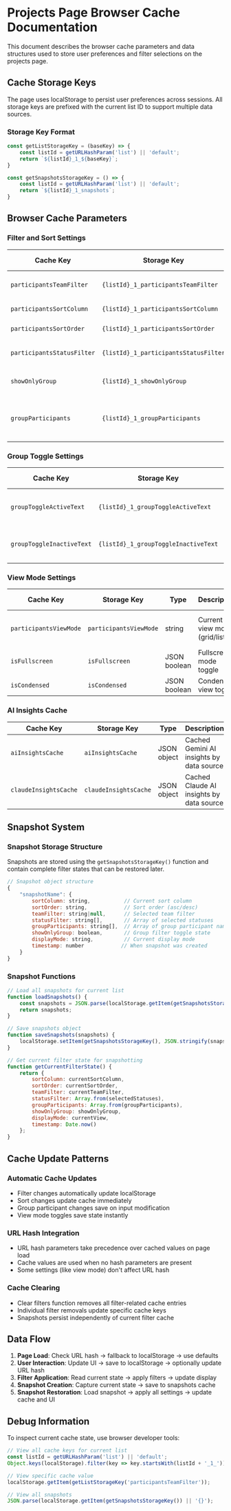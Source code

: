 # Projects Page Browser Cache Documentation

This document describes the browser cache parameters and data structures used to store user preferences and filter selections on the projects page.

## Cache Storage Keys

The page uses localStorage to persist user preferences across sessions. All storage keys are prefixed with the current list ID to support multiple data sources.

### Storage Key Format
```javascript
const getListStorageKey = (baseKey) => {
    const listId = getURLHashParam('list') || 'default';
    return `${listId}_1_${baseKey}`;
}

const getSnapshotsStorageKey = () => {
    const listId = getURLHashParam('list') || 'default';
    return `${listId}_1_snapshots`;
}
```

## Browser Cache Parameters

### Filter and Sort Settings

| Cache Key | Storage Key | Type | Description | Default Value |
|-----------|-------------|------|-------------|---------------|
| `participantsTeamFilter` | `{listId}_1_participantsTeamFilter` | string | Currently selected team filter | `null` |
| `participantsSortColumn` | `{listId}_1_participantsSortColumn` | string | Current sort column | `'Rows'` |
| `participantsSortOrder` | `{listId}_1_participantsSortOrder` | string | Sort order (asc/desc) | `'asc'` |
| `participantsStatusFilter` | `{listId}_1_participantsStatusFilter` | JSON array | Selected status filters | `["All"]` |
| `showOnlyGroup` | `{listId}_1_showOnlyGroup` | JSON boolean | Show only group participants | `false` |
| `groupParticipants` | `{listId}_1_groupParticipants` | string | Comma-separated list of group participant names | `''` |

### Group Toggle Settings

| Cache Key | Storage Key | Type | Description | Default Value |
|-----------|-------------|------|-------------|---------------|
| `groupToggleActiveText` | `{listId}_1_groupToggleActiveText` | string | Text shown when group filter is active | `'All'` |
| `groupToggleInactiveText` | `{listId}_1_groupToggleInactiveText` | string | Text shown when group filter is inactive | `'Present'` |

### View Mode Settings

| Cache Key | Storage Key | Type | Description | Default Value |
|-----------|-------------|------|-------------|---------------|
| `participantsViewMode` | `participantsViewMode` | string | Current view mode (grid/list) | Not prefixed with list ID |
| `isFullscreen` | `isFullscreen` | JSON boolean | Fullscreen mode toggle | `false` |
| `isCondensed` | `isCondensed` | JSON boolean | Condensed view toggle | `false` |

### AI Insights Cache

| Cache Key | Storage Key | Type | Description |
|-----------|-------------|------|-------------|
| `aiInsightsCache` | `aiInsightsCache` | JSON object | Cached Gemini AI insights by data source | 
| `claudeInsightsCache` | `claudeInsightsCache` | JSON object | Cached Claude AI insights by data source |

## Snapshot System

### Snapshot Storage Structure

Snapshots are stored using the `getSnapshotsStorageKey()` function and contain complete filter states that can be restored later.

```javascript
// Snapshot object structure
{
    "snapshotName": {
        sortColumn: string,           // Current sort column
        sortOrder: string,            // Sort order (asc/desc)
        teamFilter: string|null,      // Selected team filter
        statusFilter: string[],       // Array of selected statuses
        groupParticipants: string[],  // Array of group participant names
        showOnlyGroup: boolean,       // Group filter toggle state
        displayMode: string,          // Current display mode
        timestamp: number            // When snapshot was created
    }
}
```

### Snapshot Functions

```javascript
// Load all snapshots for current list
function loadSnapshots() {
    const snapshots = JSON.parse(localStorage.getItem(getSnapshotsStorageKey()) || '{}');
    return snapshots;
}

// Save snapshots object
function saveSnapshots(snapshots) {
    localStorage.setItem(getSnapshotsStorageKey(), JSON.stringify(snapshots));
}

// Get current filter state for snapshotting
function getCurrentFilterState() {
    return {
        sortColumn: currentSortColumn,
        sortOrder: currentSortOrder,
        teamFilter: currentTeamFilter,
        statusFilter: Array.from(selectedStatuses),
        groupParticipants: Array.from(groupParticipants),
        showOnlyGroup: showOnlyGroup,
        displayMode: currentView,
        timestamp: Date.now()
    };
}
```

## Cache Update Patterns

### Automatic Cache Updates
- Filter changes automatically update localStorage
- Sort changes update cache immediately
- Group participant changes save on input modification
- View mode toggles save state instantly

### URL Hash Integration
- URL hash parameters take precedence over cached values on page load
- Cache values are used when no hash parameters are present
- Some settings (like view mode) don't affect URL hash

### Cache Clearing
- Clear filters function removes all filter-related cache entries
- Individual filter removals update specific cache keys
- Snapshots persist independently of current filter cache

## Data Flow

1. **Page Load**: Check URL hash → fallback to localStorage → use defaults
2. **User Interaction**: Update UI → save to localStorage → optionally update URL hash
3. **Filter Application**: Read current state → apply filters → update display
4. **Snapshot Creation**: Capture current state → save to snapshots cache
5. **Snapshot Restoration**: Load snapshot → apply all settings → update cache and UI

## Debug Information

To inspect current cache state, use browser developer tools:

```javascript
// View all cache keys for current list
const listId = getURLHashParam('list') || 'default';
Object.keys(localStorage).filter(key => key.startsWith(listId + '_1_'));

// View specific cache value
localStorage.getItem(getListStorageKey('participantsTeamFilter'));

// View all snapshots
JSON.parse(localStorage.getItem(getSnapshotsStorageKey()) || '{}');
```